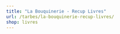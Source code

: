 ```yaml
---
title: "La Bouquinerie - Recup Livres"
url: /tarbes/la-bouquinerie-recup-livres/
shop: livres
---
```

